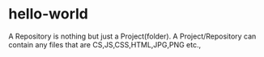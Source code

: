 # hello-world
A Repository is nothing but just a Project(folder).
A Project/Repository can contain any files that are CS,JS,CSS,HTML,JPG,PNG etc.,
